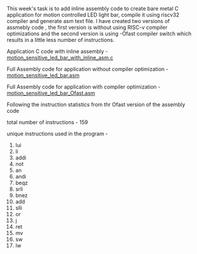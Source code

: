 This week's task is to add inline assembly code to create bare metal C application for 
motion controlled LED light bar, compile it using riscv32 compiler and generate asm text file. 
I have created two versions of assmebly code , the first version is without using RISC-v compiler optimizations  and the second version is using -Ofast compiler switch which results in a little less number of instructions.

Application C code with inline assembly - [motion_sensitive_led_bar_with_inline_asm.c
](./Assignment/motion_sensitive_led_bar_with_inline_asm.c
)

Full Assembly code for application  without compiler optimization - [motion_sensitive_led_bar.asm](./Assignment/motion_sensitive_led_bar.asm)

Full Assembly code for application with compiler optimization - [motion_sensitive_led_bar_Ofast.asm](./Assignment/motion_sensitive_led_bar_Ofast.asm)

Following the instruction statistics from thr Ofast version of the assembly code 

total number of instructions - 159

unique instructions used in the program - 
1. lui
2. li
3. addi
4. not
5. an
6. andi
7. beqz
8. srli
9. bnez
10. add
11. slli
12. or
13. j
14. ret
15. mv
16. sw
17. lw

